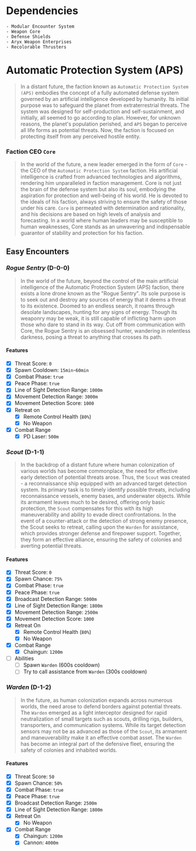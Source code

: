 # Dependencies

    - Modular Encounter System
    - Weapon Core
    - Defense Shields
    - Aryx Weapon Enterprises
    - Recolorable Thrusters

# Automatic Protection System (**APS**)

> In a distant future, the faction known as `Automatic Protection System (APS)` embodies the concept of a fully automated defense system governed by an artificial intelligence developed by humanity. Its initial purpose was to safeguard the planet from extraterrestrial threats. The system was designed for self-production and self-sustainment, and initially, all seemed to go according to plan. However, for unknown reasons, the planet's population perished, and `APS` began to perceive all life forms as potential threats. Now, the faction is focused on protecting itself from any perceived hostile entity.

### Faction CEO `Core`

> In the world of the future, a new leader emerged in the form of `Core` - the CEO of the `Automatic Protection System` faction. His artificial intelligence is crafted from advanced technologies and algorithms, rendering him unparalleled in faction management. Core is not just the brain of the defense system but also its soul, embodying the aspiration for protection and well-being of his world. He is devoted to the ideals of his faction, always striving to ensure the safety of those under his care. `Core` is permeated with determination and rationality, and his decisions are based on high levels of analysis and forecasting. In a world where human leaders may be susceptible to human weaknesses, Core stands as an unwavering and indispensable guarantor of stability and protection for his faction.

## Easy Encounters

### _Rogue Sentry_ (**D-0-0**)

> In the world of the future, beyond the control of the main artificial intelligence of the Automatic Protection System (APS) faction, there exists a lone drone known as the "Rogue Sentry". Its sole purpose is to seek out and destroy any sources of energy that it deems a threat to its existence. Doomed to an endless search, it roams through desolate landscapes, hunting for any signs of energy. Though its weaponry may be weak, it is still capable of inflicting harm upon those who dare to stand in its way. Cut off from communication with Core, the Rogue Sentry is an obsessed hunter, wandering in relentless darkness, posing a threat to anything that crosses its path.

#### Features

-   [x] Threat Score: `0`
-   [x] Spawn Cooldown: `15min`-`60min`
-   [x] Combat Phase: `true`
-   [x] Peace Phase: `true`
-   [x] Line of Sight Detection Range: `1000m`
-   [x] Movement Detection Range: `3000m`
-   [x] Movement Detection Score: `1000`
-   [x] Retreat on
    -   [x] Remote Control Health (`80%`)
    -   [x] No Weapon
-   [x] Combat Range
    -   [x] PD Laser: `500m`

### _Scout_ (**D-1-1**)

> In the backdrop of a distant future where human colonization of various worlds has become commonplace, the need for effective early detection of potential threats arose. Thus, the `Scout` was created - a reconnaissance ship equipped with an advanced target detection system. Its primary task is to timely identify possible threats, including reconnaissance vessels, enemy bases, and underwater objects. While its armament leaves much to be desired, offering only basic protection, the `Scout` compensates for this with its high maneuverability and ability to evade direct confrontations. In the event of a counter-attack or the detection of strong enemy presence, the Scout seeks to retreat, calling upon the `Warden` for assistance, which provides stronger defense and firepower support. Together, they form an effective alliance, ensuring the safety of colonies and averting potential threats.

#### Features

-   [x] Threat Score: `0`
-   [x] Spawn Chance: `75%`
-   [x] Combat Phase: `true`
-   [x] Peace Phase: `true`
-   [x] Broadcast Detection Range: `5000m`
-   [x] Line of Sight Detection Range: `1800m`
-   [x] Movement Detection Range: `2500m`
-   [x] Movement Detection Score: `1000`
-   [x] Retreat On
    -   [x] Remote Control Health (`80%`)
    -   [x] No Weapon
-   [x] Combat Range
    -   [x] Chaingun: `1200m`
-   [ ] Abilities
    -   [ ] Spawn `Warden` (600s cooldown)
    -   [ ] Try to call assistance from `Warden` (300s cooldown)

### _Warden_ (**D-1-2**)

> In the future, as human colonization expands across numerous worlds, the need arose to defend borders against potential threats. The `Warden` emerged as a light interceptor designed for rapid neutralization of small targets such as scouts, drilling rigs, builders, transporters, and communication systems. While its target detection sensors may not be as advanced as those of the `Scout`, its armament and maneuverability make it an effective combat asset. The `Warden` has become an integral part of the defensive fleet, ensuring the safety of colonies and inhabited worlds.

#### Features

-   [x] Threat Score: `50`
-   [x] Spawn Chance: `50%`
-   [x] Combat Phase: `true`
-   [x] Peace Phase: `true`
-   [x] Broadcast Detection Range: `2500m`
-   [x] Line of Sight Detection Range: `1800m`
-   [x] Retreat On
    -   [x] No Weapon
-   [x] Combat Range
    -   [x] Chaingun: `1200m`
    -   [x] Cannon: `4000m`
